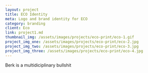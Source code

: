 ```yaml
---
layout: project
title: ECO Identity
meta: Logo and brand identity for ECO 
category: branding
client: Eco
link: project1.md
thumbnail_img: /assets/images/projects/eco-print/eco-1.gif
project_img_one: /assets/images/projects/eco-print/eco-2.jpg
project_img_two: /assets/images/projects/eco-print/eco-3.jpg
project_img_three: /assets/images/projects/eco-print/eco-4.jpg
---
```


Berk is a multidiciplinary bullshit
